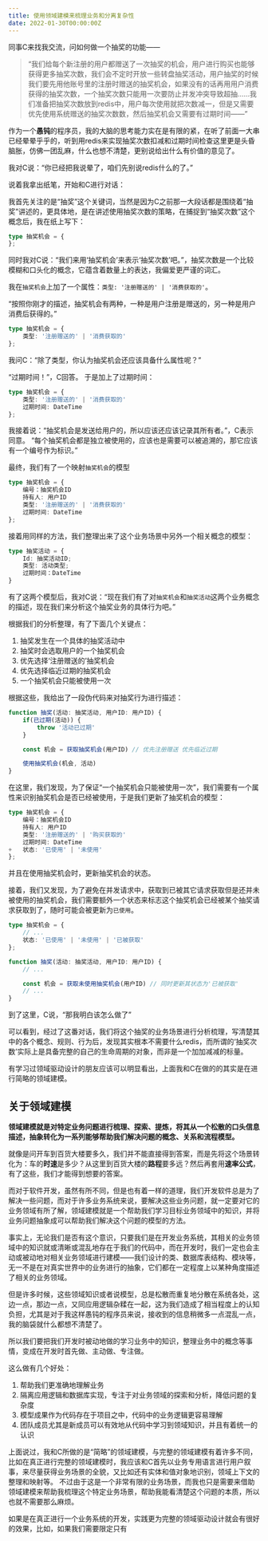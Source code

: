 ```yaml
---
title: 使用领域建模来梳理业务和分离复杂性
date: 2022-01-30T00:00:00Z
---
```


同事C来找我交流，问如何做一个抽奖的功能——
> “我们给每个新注册的用户都赠送了一次抽奖的机会，用户进行购买也能够获得更多抽奖次数，我们会不定时开放一些转盘抽奖活动，用户抽奖的时候我们要先用他账号里的注册时赠送的抽奖机会，如果没有的话再用用户消费获得的抽奖次数，一个抽奖次数只能用一次要防止并发冲突导致超抽……我们准备把抽奖次数放到redis中，用户每次使用就把次数减一，但是又需要优先使用系统赠送的抽奖次数数，然后抽奖机会又需要有过期时间——”

作为一个**愚钝**的程序员，我的大脑的思考能力实在是有限的紧，在听了前面一大串已经晕晕乎乎的，听到用redis来实现抽奖次数扣减和过期时间检查这里更是头昏脑胀，仿佛一团乱麻，什么也想不清楚，更别说给出什么有价值的意见了。

我对C说：“你已经把我说晕了，咱们先别说redis什么的了。”

说着我拿出纸笔，开始和C进行对话：

我首先关注的是“抽奖”这个关键词，当然是因为C之前那一大段话都是围绕着“抽奖”讲述的，更具体地，是在讲述使用抽奖次数的策略，在捕捉到“抽奖次数”这个概念后，我在纸上写下：
```typescript
type 抽奖机会 = {
};
```
同时我对C说：“我们来用‘抽奖机会’来表示‘抽奖次数’吧。”，抽奖次数是一个比较模糊和口头化的概念，它蕴含着数量上的表达，我偏爱更严谨的词汇。

我在`抽奖机会`上加了一个属性：`类型: '注册赠送的' | '消费获取的'`。

“按照你刚才的描述，抽奖机会有两种，一种是用户注册是赠送的，另一种是用户消费后获得的。”

```typescript
type 抽奖机会 = {
	类型: '注册赠送的' | '消费获取的'
};
```

我问C：“除了类型，你认为抽奖机会还应该具备什么属性呢？”

“过期时间！”，C回答。
于是加上了过期时间：
```typescript
type 抽奖机会 = {
	类型: '注册赠送的' | '消费获取的'
	过期时间: DateTime
}; 
```

我接着说：“抽奖机会是发送给用户的，所以应该还应该记录其所有者。”，C表示同意。
“每个抽奖机会都是独立被使用的，应该也是需要可以被追溯的，那它应该有一个编号作为标识。”

最终，我们有了一个映射`抽奖机会`的模型
```typescript
type 抽奖机会 = {
	编号：抽奖机会ID
	持有人: 用户ID
	类型: '注册赠送的' | '消费获取的'
	过期时间: DateTime
};
```

接着用同样的方法，我们整理出来了这个业务场景中另外一个相关概念的模型：
```typescript
type 抽奖活动 = {
	Id: 抽奖活动ID;
	类型: 活动类型;
	过期时间：DateTime
}
```

有了这两个模型后，我对C说：“现在我们有了对`抽奖机会`和`抽奖活动`这两个业务概念的描述，现在我们来分析这个抽奖业务的具体行为吧。”

根据我们的分析整理，有了下面几个关键点：
1. 抽奖发生在一个具体的抽奖活动中
2. 抽奖时会选取用户的一个抽奖机会
3. 优先选择‘注册赠送的’抽奖机会
4. 优先选择临近过期的抽奖机会
5. 一个抽奖机会只能被使用一次

根据这些，我给出了一段伪代码来对抽奖行为进行描述：
```typescript
function 抽奖(活动: 抽奖活动, 用户ID: 用户ID) {
	if(已过期(活动)) {
		throw '活动已过期'
	}

	const 机会 = 获取抽奖机会(用户ID) // 优先注册赠送 优先临近过期

	使用抽奖机会(机会, 活动)
}
```

在这里，我们发现，为了保证“一个抽奖机会只能被使用一次”，我们需要有一个属性来识别抽奖机会是否已经被使用，于是我们更新了抽奖机会的模型：
```typescript
type 抽奖机会 = {
	编号：抽奖机会ID
	持有人: 用户ID
	类型: '注册赠送的' | '购买获取的'
	过期时间: DateTime
+   状态: '已使用' | '未使用'
};
```
并且在使用抽奖机会时，更新抽奖机会的状态。

接着，我们又发现，为了避免在并发请求中，获取到已被其它请求获取但是还并未被使用的抽奖机会，我们需要额外一个状态来标志这个抽奖机会已经被某个抽奖请求获取到了，随时可能会被更新为`已使用`。
```typescript
type 抽奖机会 = {
	// ...
    状态: '已使用' | '未使用' | '已被获取'
};

function 抽奖(活动: 抽奖活动, 用户ID: 用户ID) {
	// ...

	const 机会 = 获取未使用抽奖机会(用户ID) // 同时更新其状态为'已被获取'
	// ...
}
```

到了这里，C说，“那我明白该怎么做了”

可以看到，经过了这番对话，我们将这个抽奖的业务场景进行分析梳理，写清楚其中的各个概念、规则、行为后，发现其实根本不需要什么redis，而所谓的‘抽奖次数’实际上是具备完整的自己的生命周期的对象，而非是一个加加减减的标量。

有学习过领域驱动设计的朋友应该可以明显看出，上面我和C在做的的其实是在进行简略的领域建模。

## 关于领域建模

**领域建模就是对特定业务问题进行梳理、探索、提炼，将其从一个松散的口头信息描述，抽象转化为一系列能够帮助我们解决问题的概念、关系和流程模型。**

就像是问开车到百货大楼要多久，我们并不能直接得到答案，而是先将这个场景转化为：车的**时速**是多少？从这里到百货大楼的**路程**要多远？然后再套用**速率公式**，有了这些，我们才能得到想要的答案。

而对于软件开发，虽然有所不同，但是也有着一样的道理，我们开发软件总是为了解决一些问题，而对于许多业务系统来说，要解决这些业务问题，就一定要对它的业务领域有所了解，领域建模就是一个帮助我们学习目标业务领域中的知识，并将业务问题抽象成可以帮助我们解决这个问题的模型的方法。

事实上，无论我们是否有这个意识，只要我们是在开发业务系统，其相关的业务领域中的知识就或清晰或混乱地存在于我们的代码中，而在开发时，我们一定也会主动或被动地对相关业务领域进行建模——我们设计的类、数据库表结构、模块等，无一不是在对真实世界中的业务进行的抽象，它们都在一定程度上以某种角度描述了相关的业务领域。

但是许多时候，这些领域知识或者说模型，总是松散而重复地分散在系统各处，这边一点，那边一点，又同应用逻辑杂糅在一起，这为我们造成了相当程度上的认知负担，尤其是对于我这样愚钝的程序员来说，接收到的信息稍微多一点混乱一点，我的脑袋就什么都想不清楚了。

所以我们要把我们开发时被动地做的学习业务中的知识，整理业务中的概念等事情，变成在开发时首先做、主动做、专注做。

这么做有几个好处：
1. 帮助我们更准确地理解业务
2. 隔离应用逻辑和数据库实现，专注于对业务领域的探索和分析，降低问题的复杂度
3. 模型成果作为代码存在于项目之中，代码中的业务逻辑更容易理解
4. 团队成员尤其是新成员可以有效地从代码中学习到领域知识，并且有着统一的认识


上面说过，我和C所做的是“简略”的领域建模，与完整的领域建模有着许多不同，比如在真正进行完整的领域建模时，我应该和C首先以业务专用语言进行用户叙事，来尽量获得业务场景的全貌，又比如还有实体和值对象地识别，领域上下文的整理和映射等。
不过由于这是一个非常有限的业务场景，而我也只是需要来借助领域建模来帮助我梳理这个特定业务场景，帮助我能看清楚这个问题的本质，所以也就不需要那么麻烦。


如果是在真正进行一个业务系统的开发，实践更为完整的领域驱动设计就会有很好的效果，比如，如果我们需要限定只有


